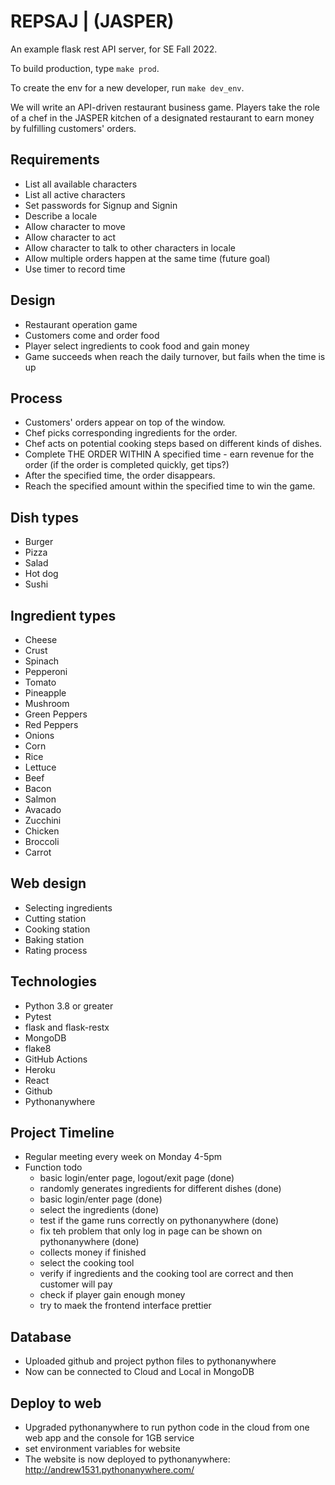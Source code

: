 # REPSAJ | (JASPER)
An example flask rest API server, for SE Fall 2022.

To build production, type `make prod`.

To create the env for a new developer, run `make dev_env`.

We will write an API-driven restaurant business game. Players take the role of a chef in the JASPER kitchen of a designated restaurant to earn money by fulfilling customers' orders.

## Requirements

- List all available characters
- List all active characters
- Set passwords for Signup and Signin
- Describe a locale
- Allow character to move
- Allow character to act
- Allow character to talk to other characters in locale
- Allow multiple orders happen at the same time (future goal)
- Use timer to record time

## Design
- Restaurant operation game
- Customers come and order food
- Player select ingredients to cook food and gain money
- Game succeeds when reach the daily turnover, but fails when the time is up

## Process

- Customers' orders appear on top of the window.
- Chef picks corresponding ingredients for the order.
- Chef acts on potential cooking steps based on different kinds of dishes.
- Complete THE ORDER WITHIN A specified time - earn revenue for the order (if the order is completed quickly, get tips?)
- After the specified time, the order disappears.
- Reach the specified amount within the specified time to win the game.

## Dish types
- Burger
- Pizza
- Salad
- Hot dog
- Sushi

## Ingredient types
- Cheese
- Crust
- Spinach 
- Pepperoni
- Tomato 
- Pineapple
- Mushroom
- Green Peppers
- Red Peppers
- Onions
- Corn
- Rice
- Lettuce
- Beef
- Bacon
- Salmon
- Avacado
- Zucchini
- Chicken
- Broccoli
- Carrot


## Web design
- Selecting ingredients
- Cutting station
- Cooking station 
- Baking station
- Rating process     

## Technologies
- Python 3.8 or greater
- Pytest
- flask and flask-restx
- MongoDB
- flake8
- GitHub Actions
- Heroku
- React
- Github
- Pythonanywhere

## Project Timeline
- Regular meeting every week on Monday 4-5pm
- Function todo
   - basic login/enter page, logout/exit page (done)
   - randomly generates ingredients for different dishes (done)
   - basic login/enter page (done)
   - select the ingredients (done)
   - test if the game runs correctly on pythonanywhere (done)
   - fix teh problem that only log in page can be shown on pythonanywhere (done)
   - collects money if finished 
   - select the cooking tool 
   - verify if ingredients and the cooking tool are correct and then customer will pay
   - check if player gain enough money
   - try to maek the frontend interface prettier

## Database
- Uploaded github and project python files to pythonanywhere
- Now can be connected to Cloud and Local in MongoDB

## Deploy to web
- Upgraded pythonanywhere to run python code in the cloud from one web app and the console for 1GB service
- set environment variables for website
- The website is now deployed to pythonanywhere: http://andrew1531.pythonanywhere.com/
